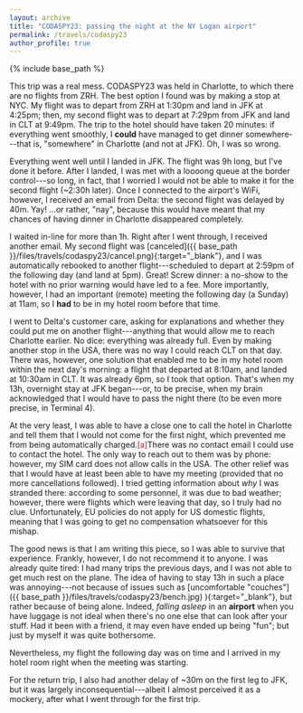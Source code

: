 ```yaml
---
layout: archive
title: "CODASPY23: passing the night at the NY Logan airport"
permalink: /travels/codaspy23
author_profile: true
---
```


{% include base_path %}

This trip was a real mess. CODASPY23 was held in Charlotte, to which there are no flights from ZRH. The best option I found was by making a stop at NYC. My flight was to depart  from ZRH at 1:30pm and land in JFK at 4:25pm; then, my second flight was to depart at 7:29pm from JFK and land in CLT at 9:49pm. The trip to the hotel should have taken 20 minutes: if everything went smoothly, I **could** have managed to get dinner somewhere---that is, "somewhere" in Charlotte (and not at JFK). Oh, I was so wrong.

Everything went well until I landed in JFK. The flight was 9h long, but I've done it before. After I landed, I was met with a loooong queue at the border control---so long, in fact, that I worried I would not be able to make it for the second flight (~2:30h later). Once I connected to the airport's WiFi, however, I received an email from Delta: the second flight was delayed by 40m. Yay! ...or rather, "nay", because this would have meant that my chances of having dinner in Charlotte disappeared completely. 

I waited in-line for more than 1h. Right after I went through, I received another email. My second flight was [canceled]({{ base_path }}/files/travels/codaspy23/cancel.png){:target="_blank"}, and I was automatically rebooked to another flight---scheduled to depart at 2:59pm of the following day (and land at 5pm). Great! Screw dinner: a no-show to the hotel with no prior warning would have led to a fee. More importantly, however, I had an important (remote) meeting the following day (a Sunday) at 11am, so I **had** to be in my hotel room before that time.     

I went to Delta's customer care, asking for explanations and whether they could put me on another flight---anything that would allow me to reach Charlotte earlier. No dice: everything was already full. Even by making another stop in the USA, there was no way I could reach CLT on that day. There was, however, one solution that enabled me to be in my hotel room within the next day's morning: a flight that departed at 8:10am, and landed at 10:30am in CLT. It was already 6pm, so I took that option. That's when my 13h, overnight stay at JFK began---or, to be precise, when my brain acknowledged that I would have to pass the night there (to be even more precise, in Terminal 4).

At the very least, I was able to have a close one to call the hotel in Charlotte and tell them that I would not come for the first night, which prevented me from being automatically charged.<span class="footnote"><a style="color:firebrick">[a]</a><span class="footnote_content">There was no contact email I could use to contact the hotel. The only way to reach out to them was by phone: however, my SIM card does not allow calls in the USA.</span></span> The other relief was that I would have at least been able to have my meeting (provided that no more cancellations followed). I tried getting information about _why_ I was stranded there: according to some personnel, it was due to bad weather; however, there were flights which were leaving that day, so I truly had no clue. Unfortunately, EU policies do not apply for US domestic flights, meaning that I was going to get no compensation whatsoever for this mishap.

The good news is that I am writing this piece, so I was able to survive that experience. Frankly, however, I do not recommend it to anyone. I was already quite tired: I had many trips the previous days, and I was not able to get much rest on the plane. The idea of having to stay 13h in such a place was annoying---not because of issues such as [uncomfortable "couches"]({{ base_path }}/files/travels/codaspy23/bench.jpg) ){:target="_blank"}, but rather because of being alone. Indeed, _falling asleep_ in an **airport** when you have luggage is not ideal when there's no one else that can look after your stuff. Had it been with a friend, it may even have ended up being "fun"; but just by myself it was quite bothersome.

Nevertheless, my flight the following day was on time and I arrived in my hotel room right when the meeting was starting. 

For the return trip, I also had another delay of ~30m on the first leg to JFK, but it was largely inconsequential---albeit I almost perceived it as a mockery, after what I went through for the first trip.   

